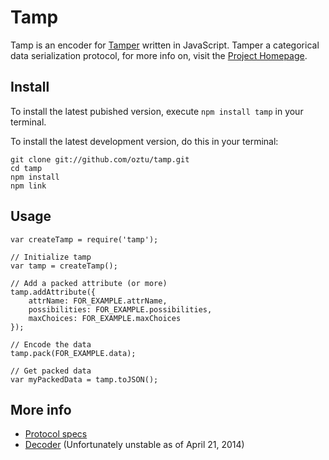 # Tamp
Tamp is an encoder for [Tamper](http://nytimes.github.io/tamper/) written in JavaScript. Tamper a categorical data serialization protocol, for more info on, visit the [Project Homepage](http://nytimes.github.io/tamper/).

## Install
To install the latest pubished version, execute `npm install tamp` in your terminal.

To install the latest development version, do this in your terminal:
```
git clone git://github.com/oztu/tamp.git
cd tamp
npm install
npm link
```

## Usage
```
var createTamp = require('tamp');

// Initialize tamp
var tamp = createTamp();

// Add a packed attribute (or more)
tamp.addAttribute({
	attrName: FOR_EXAMPLE.attrName,
	possibilities: FOR_EXAMPLE.possibilities,
	maxChoices: FOR_EXAMPLE.maxChoices
});

// Encode the data
tamp.pack(FOR_EXAMPLE.data);

// Get packed data
var myPackedData = tamp.toJSON();
```

## More info
* [Protocol specs](https://github.com/NYTimes/tamper/wiki/Packs)
* [Decoder](https://github.com/NYTimes/tamper/tree/master/clients/js) (Unfortunately unstable as of April 21, 2014)